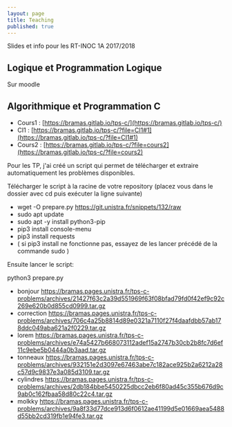 ```yaml
---
layout: page
title: Teaching
published: true
---
```


Slides et info pour les RT-INOC 1A 2017/2018


## Logique et Programmation Logique

Sur moodle

## Algorithmique et Programmation C


* Cours1 : [https://bramas.gitlab.io/tps-c/](https://bramas.gitlab.io/tps-c/)
* CI1 :    [https://bramas.gitlab.io/tps-c/?file=CI1#1](https://bramas.gitlab.io/tps-c/?file=CI1#1)
* Cours2 : [https://bramas.gitlab.io/tps-c/?file=cours2](https://bramas.gitlab.io/tps-c/?file=cours2)


Pour les TP, j'ai créé un script qui permet de télécharger et extraire automatiquement les problèmes disponibles.

Télécharger le script à la racine de votre repository (placez vous dans le dossier avec cd puis exécuter la ligne suivante)

* wget -O prepare.py https://git.unistra.fr/snippets/132/raw
* sudo apt update
* sudo apt -y install python3-pip
* pip3 install console-menu
* pip3 install requests
* ( si pip3 install ne fonctionne pas, essayez de les lancer précédé de la commande sudo )

Ensuite lancer le script:

python3 prepare.py



* bonjour https://bramas.pages.unistra.fr/tps-c-problems/archives/21427f63c2a39d551969f63f08bfad79fd0f42ef9c92c269e620b0d855cd0999.tar.gz
* correction https://bramas.pages.unistra.fr/tps-c-problems/archives/706c4a25b8814d89e0321a7110f27f4daafdbb57ab178ddc049aba621a2f0229.tar.gz
* lorem https://bramas.pages.unistra.fr/tps-c-problems/archives/e74a5427b668073112adef15a2747b30cb2b8fc7d6ef11c9ebe5b0444a0b3aad.tar.gz
* tonneaux https://bramas.pages.unistra.fr/tps-c-problems/archives/932151e2d3097e67463abe7c182ace925b2a6212a28c57d9c9837e3a085d3109.tar.gz
* cylindres https://bramas.pages.unistra.fr/tps-c-problems/archives/2db184bbe5450225dbcc2eb6f80ad45c355b676d9c9ab0c162fbaa58d80c22c4.tar.gz
* molkky https://bramas.pages.unistra.fr/tps-c-problems/archives/9a8f33d77dce913d6f0612ae41199d5e01669aea5488d55bb2cd319fb1e94fe3.tar.gz
